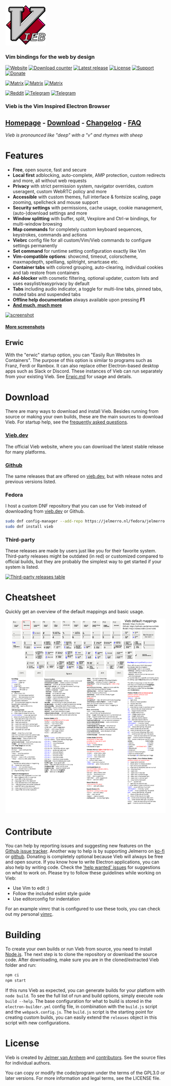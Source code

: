 ![icon](app/img/icons/128x128.png)

### Vim bindings for the web by design

[![Website](https://img.shields.io/static/v1?label=website&message=vieb.dev&color=f5002e&style=flat-square)](https://vieb.dev)
[![Download counter](https://img.shields.io/github/downloads/Jelmerro/Vieb/total?style=flat-square)](https://github.com/Jelmerro/Vieb/releases)
[![Latest release](https://img.shields.io/github/v/release/Jelmerro/Vieb?sort=semver&style=flat-square)](https://github.com/Jelmerro/Vieb/releases/latest)
[![License](https://img.shields.io/badge/license-GPL--3.0_or_later-orange?style=flat-square)](https://github.com/Jelmerro/Vieb/blob/master/LICENSE)
[![Support](https://img.shields.io/static/v1?label=github&message=sponsors&color=ea4aaa&logo=github-sponsors&style=flat-square)](https://github.com/sponsors/Jelmerro)
[![Donate](https://img.shields.io/static/v1?label=ko-fi&message=donate&color=red&logo=ko-fi&style=flat-square)](https://ko-fi.com/Jelmerro)

[![Matrix](https://img.shields.io/static/v1?label=matrix&message=space&color=eeeeee&logo=matrix&style=flat-square)](https://matrix.to/#/#vieb:matrix.org)
[![Matrix](https://img.shields.io/static/v1?label=matrix&message=announcements&color=eeeeee&logo=matrix&style=flat-square)](https://matrix.to/#/#vieb-announcements:matrix.org)
[![Matrix](https://img.shields.io/static/v1?label=matrix&message=general&color=eeeeee&logo=matrix&style=flat-square)](https://matrix.to/#/#vieb-general:matrix.org)

[![Reddit](https://img.shields.io/reddit/subreddit-subscribers/vieb?style=social)](https://reddit.com/r/vieb)
[![Telegram](https://img.shields.io/static/v1?label=telegram&message=announcements&color=26A5E4&logo=telegram&style=flat-square)](https://t.me/vieb_announcements)
[![Telegram](https://img.shields.io/static/v1?label=telegram&message=general&color=26A5E4&logo=telegram&style=flat-square)](https://t.me/vieb_general)

### Vieb is the Vim Inspired Electron Browser

## [Homepage](https://vieb.dev/) - [Download](https://vieb.dev/download) - [Changelog](CHANGELOG.md) - [FAQ](FAQ.md)

*Vieb is pronounced like "deep" with a "v" and rhymes with sheep*

# Features

- __Free__, open source, fast and secure
- __Local first__ adblocking, auto-complete, AMP protection, custom redirects and more, all without web requests
- __Privacy__ with strict permission system, navigator overrides, custom useragent, custom WebRTC policy and more
- __Accessible__ with custom themes, full interface & fontsize scaling, page zooming, spellcheck and mouse support
- __Security settings__ with permissions, cache usage, cookie management, (auto-)download settings and more
- __Window splitting__ with buffer, split, Vexplore and Ctrl-w bindings, for multi-window browsing
- __Map commands__ for completely custom keyboard sequences, keystrokes, commands and actions
- __Viebrc__ config file for all custom/Vim/Vieb commands to configure settings permanently
- __Set command__ for runtime setting configuration exactly like Vim
- __Vim-compatible options__: showcmd, timeout, colorscheme, maxmapdepth, spelllang, splitright, smartcase etc.
- __Container tabs__ with colored grouping, auto-clearing, individual cookies and tab restore from containers
- __Ad-blocker__ with cosmetic filtering, optional updater, custom lists and uses easylist/easyprivacy by default
- __Tabs__ including audio indicator, a toggle for multi-line tabs, pinned tabs, muted tabs and suspended tabs
- __Offline help documentation__ always available upon pressing __F1__
- __[And much, much more](https://vieb.dev/features)__

[![screenshot](https://vieb.dev/img/1.png)](https://vieb.dev/screenshots)

#### [More screenshots](https://vieb.dev/screenshots)

## Erwic

With the "erwic" startup option, you can "Easily Run Websites In Containers".
The purpose of this option is similar to programs such as Franz, Ferdi or Rambox.
It can also replace other Electron-based desktop apps such as Slack or Discord.
These instances of Vieb can run separately from your existing Vieb.
See [Erwic.md](Erwic.md) for usage and details.

# Download

There are many ways to download and install Vieb.
Besides running from source or making your own builds,
these are the main sources to download Vieb.
For startup help, see the [frequently asked questions](FAQ.md).

### [Vieb.dev](https://vieb.dev/download)

The official Vieb website, where you can download the latest stable release for many platforms.

### [Github](https://github.com/Jelmerro/Vieb/releases)

The same releases that are offered on [vieb.dev](https://vieb.dev/download),
but with release notes and previous versions listed.

### Fedora

I host a custom DNF repository that you can use for Vieb instead of downloading from [vieb.dev](https://vieb.dev/download) or Github.

```bash
sudo dnf config-manager --add-repo https://jelmerro.nl/fedora/jelmerro.repo
sudo dnf install vieb
```

### Third-party

These releases are made by users just like you for their favorite system.
Third-party releases might be outdated (in red) or customized compared to official builds,
but they are probably the simplest way to get started if your system is listed.

[![Third-party releases table](https://repology.org/badge/vertical-allrepos/vieb.svg?minversion=9.7.0&exclude_unsupported=1)](https://repology.org/project/vieb/versions)

# Cheatsheet

Quickly get an overview of the default mappings and basic usage.

[![cheatsheet](app/img/cheatsheet.png)](https://vieb.dev/cheatsheet)

# Contribute

You can help by reporting issues and suggesting new features on the [Github issue tracker](https://github.com/Jelmerro/Vieb/issues).
Another way to help is by supporting Jelmerro on [ko-fi](https://ko-fi.com/Jelmerro) or [github](https://github.com/sponsors/Jelmerro).
Donating is completely optional because Vieb will always be free and open source.
If you know how to write Electron applications, you can also help by writing code.
Check the ['help wanted' issues](https://github.com/Jelmerro/Vieb/issues?q=is%3Aissue+is%3Aopen+label%3A"help+wanted") for suggestions on what to work on.
Please try to follow these guidelines while working on Vieb:

- Use Vim to edit :)
- Follow the included eslint style guide
- Use editorconfig for indentation

For an example vimrc that is configured to use these tools, you can check out my personal [vimrc](https://github.com/Jelmerro/vimrc).

# Building

To create your own builds or run Vieb from source, you need to install [Node.js](https://nodejs.org).
The next step is to clone the repository or download the source code.
After downloading, make sure you are in the cloned/extracted Vieb folder and run:

```bash
npm ci
npm start
```

If this runs Vieb as expected, you can generate builds for your platform with `node build`.
To see the full list of run and build options, simply execute `node build --help`.
The base configuration for what to build is stored in the `electron-builder.yml` config file,
in combination with the `build.js` script and the `webpack.config.js`.
The `build.js` script is the starting point for creating custom builds,
you can easily extend the `releases` object in this script with new configurations.

# License

Vieb is created by [Jelmer van Arnhem](https://github.com/Jelmerro) and [contributors](https://github.com/Jelmerro/Vieb/graphs/contributors).
See the source files for individual authors.

You can copy or modify the code/program under the terms of the GPL3.0 or later versions.
For more information and legal terms, see the LICENSE file.
